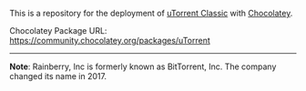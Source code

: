 This is a repository for the deployment of [uTorrent Classic](https://www.utorrent.com/) with [Chocolatey](https://chocolatey.org/).

Chocolatey Package URL: https://community.chocolatey.org/packages/uTorrent

---

**Note**: Rainberry, Inc is formerly known as BitTorrent, Inc. The company changed its name in 2017.